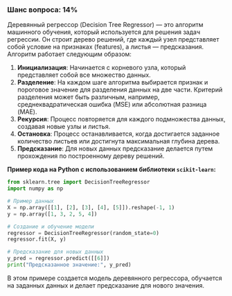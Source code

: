 ### Шанс вопроса: 14%

Деревянный регрессор (Decision Tree Regressor) — это алгоритм машинного обучения, который используется для решения задач регрессии. Он строит дерево решений, где каждый узел представляет собой условие на признаках (features), а листья — предсказания. Алгоритм работает следующим образом:

1. **Инициализация**: Начинается с корневого узла, который представляет собой все множество данных.
2. **Разделение**: На каждом шаге алгоритма выбирается признак и пороговое значение для разделения данных на две части. Критерий разделения может быть различным, например, среднеквадратическая ошибка (MSE) или абсолютная разница (MAE).
3. **Рекурсия**: Процесс повторяется для каждого подмножества данных, создавая новые узлы и листья.
4. **Остановка**: Процесс останавливается, когда достигается заданное количество листьев или достигнута максимальная глубина дерева.
5. **Предсказание**: Для новых данных предсказание делается путем прохождения по построенному дереву решений.

**Пример кода на Python с использованием библиотеки `scikit-learn`:**

```python
from sklearn.tree import DecisionTreeRegressor
import numpy as np

# Пример данных
X = np.array([[1], [2], [3], [4], [5]]).reshape(-1, 1)
y = np.array([1, 3, 2, 5, 4])

# Создание и обучение модели
regressor = DecisionTreeRegressor(random_state=0)
regressor.fit(X, y)

# Предсказание для новых данных
y_pred = regressor.predict([[6]])
print("Предсказанное значение:", y_pred)
```

В этом примере создается модель деревянного регрессора, обучается на заданных данных и делает предсказание для нового значения.